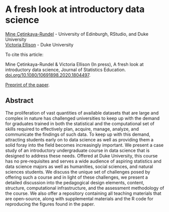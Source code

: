 # A fresh look at introductory data science

[Mine Çetinkaya-Rundel](http://www2.stat.duke.edu/~mc301) - University of Edinburgh, RStudio, and Duke University  
[Victoria Ellison](https://www.linkedin.com/in/victoria-ellison-2b851461/) - Duke University

To cite this article:

Mine Çetinkaya-Rundel & Victoria Ellison (In press), A fresh look at introductory data science, Journal of Statistics Education. [doi.org/10.1080/10691898.2020.1804497](https://doi.org/10.1080/10691898.2020.1804497).

[Preprint of the paper](fresh-ds.pdf).


## Abstract

The proliferation of vast quantities of available datasets that are large and complex in nature has challenged universities to keep up with the demand for graduates trained in both the statistical and the computational set of skills required to effectively plan, acquire, manage, analyze, and communicate the findings of such data. To keep up with this demand, attracting students early on to data science as well as providing them a solid foray into the field becomes increasingly important. We present a case study of an introductory undergraduate course in data science that is designed to address these needs. Offered at Duke University, this course has no pre-requisites and serves a wide audience of aspiring statistics and data science majors as well as humanities, social sciences, and natural sciences students. We discuss the unique set of challenges posed by offering such a course and in light of these challenges, we present a detailed discussion into the pedagogical design elements, content, structure, computational infrastructure, and the assessment methodology of the course. We also offer a repository containing all teaching materials that are open-source, along with supplemental materials and the R code for reproducing the figures found in the paper.
